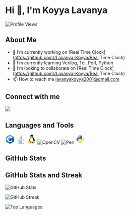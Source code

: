 # Hi 👋, I'm Koyya Lavanya 

![Profile Views](https://komarev.com/ghpvc/?username=/Lavanya-Koyya/&label=Profile%20views&color=0e75b6&style=flat)

## About Me

- 🔭 I’m currently working on [Real Time Clock](https://github.com//Lavanya-Koyya/Real Time Clock)
- 🌱 I’m currently learning Verilog, Tcl, Perl, Python
- 👯 I’m looking to collaborate on [Real Time Clock](https://github.com//Lavanya-Koyya/Real Time Clock)
- 📫 How to reach me [lavanyakoyya2001@gmail.com](mailto:lavanyakoyya2001@gmail.com)

## Connect with me

[<img src="https://raw.githubusercontent.com/rahuldkjain/github-profile-readme-generator/master/src/images/icons/Social/linked-in-alt.svg" width="20">](https://www.linkedin.com/in/lavanya-koyya/)

## Languages and Tools

<img src="https://raw.githubusercontent.com/devicons/devicon/master/icons/c/c-original.svg" width="30" height="30" alt="C"> <img src="https://raw.githubusercontent.com/devicons/devicon/master/icons/java/java-original.svg" width="30" height="30" alt="Java"> <img src="https://raw.githubusercontent.com/devicons/devicon/master/icons/linux/linux-original.svg" width="30" height="30" alt="Linux"> <img src="https://www.vectorlogo.zone/logos/opencv/opencv-icon.svg" width="30" height="30" alt="OpenCV"> <img src="https://api.iconify.design/logos-perl.svg" width="30" height="30" alt="Perl"> <img src="https://raw.githubusercontent.com/devicons/devicon/master/icons/python/python-original.svg" width="30" height="30" alt="Python">

## GitHub Stats

## GitHub Stats and Streak

<p align="left">
  <img src="https://github-readme-stats.vercel.app/api/?username=Lavanya-Koyya&show_icons=true&locale=en" alt="GitHub Stats" width="45%">
</p>

<p align="left">
  <img src="https://github-readme-streak-stats.herokuapp.com/?user=Lavanya-Koyya" alt="GitHub Streak" width="45%">
</p>

<p align="left">
  <img src="https://github-readme-stats.vercel.app/api/top-langs/?username=Lavanya-Koyya&show_icons=true&locale=en&layout=compact" alt="Top Languages" width="45%">
</p>
